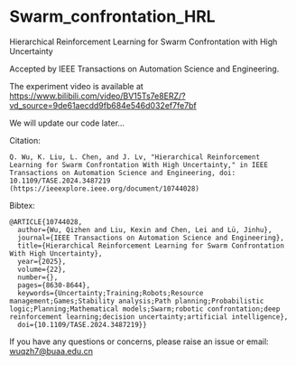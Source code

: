 # Swarm_confrontation_HRL
Hierarchical Reinforcement Learning for Swarm Confrontation with High Uncertainty

Accepted by IEEE Transactions on Automation Science and Engineering.

The experiment video is available at https://www.bilibili.com/video/BV15Ts7e8ERZ/?vd_source=9de61aecdd9fb684e546d032ef7fe7bf

We will update our code later...

Citation:

    Q. Wu, K. Liu, L. Chen, and J. Lv, "Hierarchical Reinforcement Learning for Swarm Confrontation With High Uncertainty," in IEEE Transactions on Automation Science and Engineering, doi: 10.1109/TASE.2024.3487219 (https://ieeexplore.ieee.org/document/10744028)

Bibtex:

    @ARTICLE{10744028,
      author={Wu, Qizhen and Liu, Kexin and Chen, Lei and Lü, Jinhu},
      journal={IEEE Transactions on Automation Science and Engineering}, 
      title={Hierarchical Reinforcement Learning for Swarm Confrontation With High Uncertainty}, 
      year={2025},
      volume={22},
      number={},
      pages={8630-8644},
      keywords={Uncertainty;Training;Robots;Resource management;Games;Stability analysis;Path planning;Probabilistic logic;Planning;Mathematical models;Swarm;robotic confrontation;deep reinforcement learning;decision uncertainty;artificial intelligence},
      doi={10.1109/TASE.2024.3487219}}


If you have any questions or concerns, please raise an issue or email: wuqzh7@buaa.edu.cn
